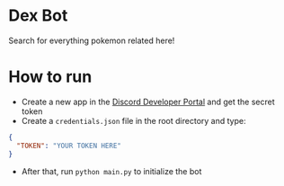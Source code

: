 # Dex Bot
Search for everything pokemon related here!

# How to run
- Create a new app in the <a href="https://discord.com/developers/docs/intro">Discord Developer Portal</a> and get the secret token
- Create a ```credentials.json``` file in the root directory and type:
```Json
{
  "TOKEN": "YOUR TOKEN HERE"
}
```
- After that, run ```python main.py``` to initialize the bot
